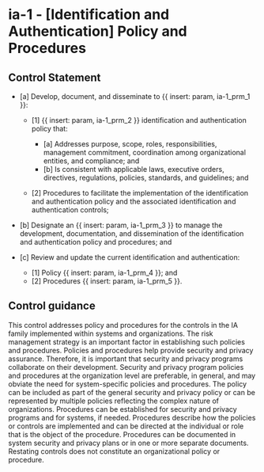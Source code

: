 # ia-1 - \[Identification and Authentication\] Policy and Procedures

## Control Statement

- \[a\] Develop, document, and disseminate to {{ insert: param, ia-1_prm_1 }}:

  - \[1\]  {{ insert: param, ia-1_prm_2 }} identification and authentication policy that:

    - \[a\] Addresses purpose, scope, roles, responsibilities, management commitment, coordination among organizational entities, and compliance; and
    - \[b\] Is consistent with applicable laws, executive orders, directives, regulations, policies, standards, and guidelines; and

  - \[2\] Procedures to facilitate the implementation of the identification and authentication policy and the associated identification and authentication controls;

- \[b\] Designate an {{ insert: param, ia-1_prm_3 }} to manage the development, documentation, and dissemination of the identification and authentication policy and procedures; and

- \[c\] Review and update the current identification and authentication:

  - \[1\] Policy {{ insert: param, ia-1_prm_4 }}; and
  - \[2\] Procedures {{ insert: param, ia-1_prm_5 }}.

## Control guidance

This control addresses policy and procedures for the controls in the IA family implemented within systems and organizations. The risk management strategy is an important factor in establishing such policies and procedures. Policies and procedures help provide security and privacy assurance. Therefore, it is important that security and privacy programs collaborate on their development. Security and privacy program policies and procedures at the organization level are preferable, in general, and may obviate the need for system-specific policies and procedures. The policy can be included as part of the general security and privacy policy or can be represented by multiple policies reflecting the complex nature of organizations. Procedures can be established for security and privacy programs and for systems, if needed. Procedures describe how the policies or controls are implemented and can be directed at the individual or role that is the object of the procedure. Procedures can be documented in system security and privacy plans or in one or more separate documents. Restating controls does not constitute an organizational policy or procedure.
